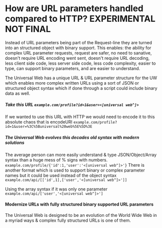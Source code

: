 # How are URL parameters handled compared to HTTP? EXPERIMENTAL NOT FINAL

Instead of URL parameters being part of the Request-line they are turned into an structured object with binary support.
This enables: the ability for complex URL parameter requests, request are safer, no need to sanative, doesn't require URL encoding went sent, doesn't require URL decoding, less client side code, less server side code, less code complexity, easier to type, can support binary parameters, and are easier to understand.

The Universal Web has a unique URL & URL parameter structure for the UW which enables more complex written URLs using a sort of JSON or structured object syntax which if done through a script could include binary data as well.

##### Take this URL `example.com/profile?id=1&user=<[universal web^]>`

If we wanted to use this URL with HTTP we would need to encode it to this absolute chaos that is encodeURI
`example.com/profile?id=1&user=%3C%5Buniversal%20web%5E%5D%3E`

##### The Universal Web evolves this decades old syntax with modern solutions

The average person can more easily understand & type JSON/Object/Array syntax than a huge mess of % signs with numbers.
`example.com/profile/{'id':1,'user':'<[universal web^]>'}`
There is another format which is used to support binary or complex parameter names but it could be used instead of the object syntax
`example.com/api/[['id',1],['user','<[universal web^]>']]`

Using the array syntax if it was only one parameter
`example.com/api/['user','<[universal web^]>']`

#### Modernize URLs with fully structured binary supported URL parameters

The Universal Web is designed to be an evolution of the World Wide Web in a myriad ways & complex fully structured URLs is one of them.
